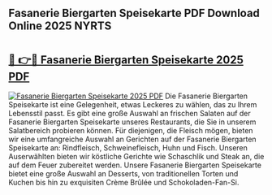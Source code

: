 ## Fasanerie Biergarten Speisekarte PDF Download Online 2025 NYRTS

# <h2><a href="http://gcai90z.nevu.top/?p=Fasanerie+Biergarten+Speisekarte">🔗 👉🔴 Fasanerie Biergarten Speisekarte 2025 PDF</a></h2>

[![Fasanerie Biergarten Speisekarte 2025 PDF](https://i.imgur.com/dBaPXMq.png)](http://gcai90z.nevu.top/?p=Fasanerie+Biergarten+Speisekarte)
Die Fasanerie Biergarten Speisekarte ist eine Gelegenheit, etwas Leckeres zu wählen, das zu Ihrem Lebensstil passt. Es gibt eine große Auswahl an frischen Salaten auf der Fasanerie Biergarten Speisekarte unseres Restaurants, die Sie in unserem Salatbereich probieren können. Für diejenigen, die Fleisch mögen, bieten wir eine umfangreiche Auswahl an Gerichten auf der Fasanerie Biergarten Speisekarte an: Rindfleisch, Schweinefleisch, Huhn und Fisch. Unseren Auserwählten bieten wir köstliche Gerichte wie Schaschlik und Steak an, die auf dem Feuer zubereitet werden. Unsere Fasanerie Biergarten Speisekarte bietet eine große Auswahl an Desserts, von traditionellen Torten und Kuchen bis hin zu exquisiten Crème Brûlée und Schokoladen-Fan-Si.
